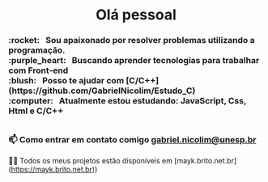 
<!-- <img width="auto" src="https://avatars2.githubusercontent.com/u/69210720?s=400&u=1cb3d5414fd8a623ccb90569af6627d714943413&v=4"> -->
 <h1 align = "center">Olá pessoal</h1>
 <h3>:rocket:  &nbsp; Sou apaixonado por resolver problemas utilizando a programação.
 <br/>:purple_heart: &nbsp; Buscando aprender tecnologias para trabalhar com Front-end 
 <br/>:blush: &nbsp; Posso te ajudar com [C/C++] (https://github.com/GabrielNicolim/Estudo_C)
 <br/>:computer: &nbsp; Atualmente estou estudando: JavaScript, Css, Html e C/C++</br></br>

  📫 Como entrar em contato comigo **gabriel.nicolim@unesp.br**
  
 </h3>


👨‍💻 Todos os meus projetos estão disponíveis em [mayk.brito.net.br] (https://mayk.brito.net.br))